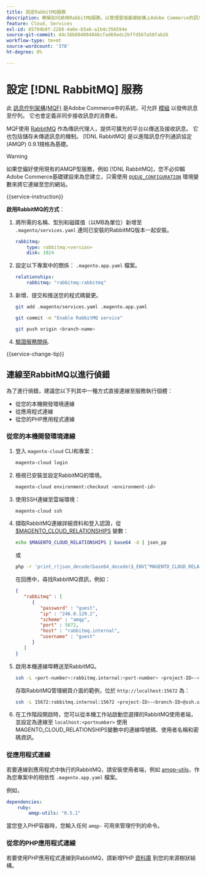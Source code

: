 ```yaml
---
title: 設定RabbitMQ服務
description: 瞭解如何啟用RabbitMQ服務，以管理雲端基礎結構上Adobe Commerce的訊息佇列。
feature: Cloud, Services
exl-id: 85794b8f-2260-4a6e-b5a6-a1b4c356594e
source-git-commit: d4c36b084094846cfad69adc2bffd567a58fab26
workflow-type: tm+mt
source-wordcount: '378'
ht-degree: 0%

---
```


# 設定 [!DNL RabbitMQ] 服務

此 [訊息佇列架構(MQF)](https://experienceleague.adobe.com/docs/commerce-operations/configuration-guide/message-queues/message-queue-framework.html) 是Adobe Commerce中的系統，可允許 [模組](https://glossary.magento.com/module) 以發佈訊息至佇列。 它也會定義非同步接收訊息的消費者。

MQF使用 [RabbitMQ](https://www.rabbitmq.com/) 作為傳訊代理人，提供可擴充的平台以傳送及接收訊息。 它也包括儲存未傳遞訊息的機制。 [!DNL RabbitMQ] 是以進階訊息佇列通訊協定(AMQP) 0.9.1規格為基礎。

>[!WARNING]
>
>如果您偏好使用現有的AMQP型服務，例如 [!DNL RabbitMQ]，您不必仰賴Adobe Commerce基礎建設來為您建立，只需使用 [`QUEUE_CONFIGURATION`](../environment/variables-deploy.md#queue_configuration) 環境變數來將它連線至您的網站。

{{service-instruction}}

**啟用RabbitMQ的方式**：

1. 將所需的名稱、型別和磁碟值（以MB為單位）新增至 `.magento/services.yaml` 連同已安裝的RabbitMQ版本一起安裝。

   ```yaml
   rabbitmq:
       type: rabbitmq:<version>
       disk: 1024
   ```

1. 設定以下專案中的關係： `.magento.app.yaml` 檔案。

   ```yaml
   relationships:
       rabbitmq: "rabbitmq:rabbitmq"
   ```

1. 新增、提交和推送您的程式碼變更。

   ```bash
   git add .magento/services.yaml .magento.app.yaml
   ```

   ```bash
   git commit -m "Enable RabbitMQ service"
   ```

   ```bash
   git push origin <branch-name>
   ```

1. [驗證服務關係](services-yaml.md#service-relationships).

{{service-change-tip}}

## 連線至RabbitMQ以進行偵錯

為了進行偵錯，建議您以下列其中一種方式直接連線至服務執行個體：

- 從您的本機開發環境連線
- 從應用程式連線
- 從您的PHP應用程式連線

### 從您的本機開發環境連線

1. 登入 `magento-cloud` CLI和專案：

   ```bash
   magento-cloud login
   ```

1. 檢視已安裝並設定RabbitMQ的環境。

   ```bash
   magento-cloud environment:checkout <environment-id>
   ```

1. 使用SSH連線至雲端環境：

   ```bash
   magento-cloud ssh
   ```

1. 擷取RabbitMQ連線詳細資料和登入認證，從 [$MAGENTO_CLOUD_RELATIONSHIPS](../application/properties.md#relationships) 變數：

   ```bash
   echo $MAGENTO_CLOUD_RELATIONSHIPS | base64 -d | json_pp
   ```

   或

   ```bash
   php -r 'print_r(json_decode(base64_decode($_ENV["MAGENTO_CLOUD_RELATIONSHIPS"])));'
   ```

   在回應中，尋找RabbitMQ資訊，例如：

   ```json
   {
      "rabbitmq" : [
         {
            "password" : "guest",
            "ip" : "246.0.129.2",
            "scheme" : "amqp",
            "port" : 5672,
            "host" : "rabbitmq.internal",
            "username" : "guest"
         }
      ]
   }
   ```

1. 啟用本機連線埠轉送至RabbitMQ。

   ```bash
   ssh -L <port-number>:rabbitmq.internal:<port-number> <project-ID>-<branch-ID>@ssh.us.magentosite.cloud
   ```

   存取RabbitMQ管理網頁介面的範例，位於 `http://localhost:15672` 為：

   ```bash
   ssh -L 15672:rabbitmq.internal:15672 <project-ID>-<branch-ID>@ssh.us.magentosite.cloud
   ```

1. 在工作階段開啟時，您可以從本機工作站啟動您選擇的RabbitMQ使用者端，並設定為連線至 `localhost:<portnumber>` 使用MAGENTO_CLOUD_RELATIONSHIPS變數中的連線埠號碼、使用者名稱和密碼資訊。

### 從應用程式連線

若要連線到應用程式中執行的RabbitMQ，請安裝使用者端，例如 [amqp-utils](https://github.com/dougbarth/amqp-utils)，作為您專案中的相依性 `.magento.app.yaml` 檔案。

例如，

```yaml
dependencies:
    ruby:
        amqp-utils: "0.5.1"
```

當您登入PHP容器時，您輸入任何 `amqp-` 可用來管理佇列的命令。

### 從您的PHP應用程式連線

若要使用PHP應用程式連線到RabbitMQ，請新增PHP [資料庫](https://glossary.magento.com/library) 到您的來源樹狀結構。
